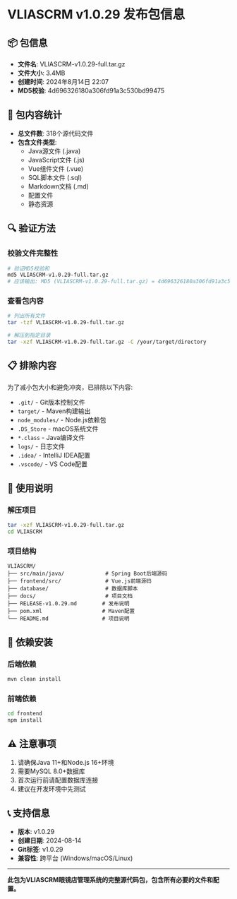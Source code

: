 # VLIASCRM v1.0.29 发布包信息

## 📦 包信息
- **文件名**: VLIASCRM-v1.0.29-full.tar.gz
- **文件大小**: 3.4MB
- **创建时间**: 2024年8月14日 22:07
- **MD5校验**: 4d696326180a306fd91a3c530bd99475

## 📁 包内容统计
- **总文件数**: 318个源代码文件
- **包含文件类型**:
  - Java源文件 (.java)
  - JavaScript文件 (.js)
  - Vue组件文件 (.vue)  
  - SQL脚本文件 (.sql)
  - Markdown文档 (.md)
  - 配置文件
  - 静态资源

## 🔍 验证方法

### 校验文件完整性
```bash
# 验证MD5校验和
md5 VLIASCRM-v1.0.29-full.tar.gz
# 应该输出: MD5 (VLIASCRM-v1.0.29-full.tar.gz) = 4d696326180a306fd91a3c530bd99475
```

### 查看包内容
```bash
# 列出所有文件
tar -tzf VLIASCRM-v1.0.29-full.tar.gz

# 解压到指定目录
tar -xzf VLIASCRM-v1.0.29-full.tar.gz -C /your/target/directory
```

## 📋 排除内容
为了减小包大小和避免冲突，已排除以下内容:
- `.git/` - Git版本控制文件
- `target/` - Maven构建输出
- `node_modules/` - Node.js依赖包
- `.DS_Store` - macOS系统文件
- `*.class` - Java编译文件
- `logs/` - 日志文件
- `.idea/` - IntelliJ IDEA配置
- `.vscode/` - VS Code配置

## 🚀 使用说明

### 解压项目
```bash
tar -xzf VLIASCRM-v1.0.29-full.tar.gz
cd VLIASCRM
```

### 项目结构
```
VLIASCRM/
├── src/main/java/             # Spring Boot后端源码
├── frontend/src/              # Vue.js前端源码
├── database/                  # 数据库脚本
├── docs/                      # 项目文档
├── RELEASE-v1.0.29.md        # 发布说明
├── pom.xml                   # Maven配置
└── README.md                 # 项目说明
```

## 🔧 依赖安装

### 后端依赖
```bash
mvn clean install
```

### 前端依赖
```bash
cd frontend
npm install
```

## ⚠️ 注意事项
1. 请确保Java 11+和Node.js 16+环境
2. 需要MySQL 8.0+数据库
3. 首次运行前请配置数据库连接
4. 建议在开发环境中先测试

## 📞 支持信息
- **版本**: v1.0.29
- **创建日期**: 2024-08-14
- **Git标签**: v1.0.29
- **兼容性**: 跨平台 (Windows/macOS/Linux)

---
**此包为VLIASCRM眼镜店管理系统的完整源代码包，包含所有必要的文件和配置。** 